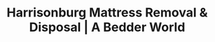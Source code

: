 ---
layout: location.njk
title: "Harrisonburg Mattress Removal & Disposal | A Bedder World"
description: "Professional mattress removal in Harrisonburg, Virginia. Shenandoah Valley college town serving JMU students, families, and diverse community. Next-day service throughout Virginia's cultural district."
permalink: "/mattress-removal/virginia/harrisonburg/"
city: "Harrisonburg"
state: "Virginia"
stateAbbr: "VA"
stateSlug: "virginia"
tier: 2
coordinates: 
  lat: 38.4496
  lng: -78.8689
pricing:
  startingPrice: 115
  single: 115
  queen: 145
  king: 170
  boxSpring: 25
zipCodes: ["22801", "22802", "22807"]
neighborhoods: [
  {
    "name": "Downtown Historic District",
    "zipCodes": ["22801"]
  },
  {
    "name": "Old Town Historic District", 
    "zipCodes": ["22801"]
  },
  {
    "name": "Northeast Newtown",
    "zipCodes": ["22801"]
  },
  {
    "name": "University Area",
    "zipCodes": ["22807"]
  },
  {
    "name": "Pleasant Valley",
    "zipCodes": ["22801"]
  },
  {
    "name": "Belmont Estates",
    "zipCodes": ["22801"]
  },
  {
    "name": "Keezletown",
    "zipCodes": ["22802"]
  },
  {
    "name": "Massanetta Springs",
    "zipCodes": ["22801"]
  }
]
nearbyCities: [
  {
    "name": "Charlottesville",
    "slug": "charlottesville",
    "distance": 50,
    "isSuburb": false
  },
  {
    "name": "Roanoke",
    "slug": "roanoke",
    "distance": 85,
    "isSuburb": false
  }
]
reviews:
  count: 167
  featured:
    - author: "Sarah - JMU Parent"
      rating: 5
      text: "Semester ending, daughter needed her dorm mattress gone before move-out. Booked online Friday, picked up Saturday morning. Saved us a trip to the recycling center!"
    - author: "Mike T."
      rating: 5
      text: "Downtown resident here. Way more convenient than driving out to Beery Road with a mattress strapped to my car. Professional service."
    - author: "Prof. Jennifer K."
      rating: 4
      text: "Faculty housing needs - they came during my office hours, no problem. Much easier than dealing with university facilities."
    - author: "Carlos from Pleasant Valley"
      rating: 5
      text: "Family of five, we go through mattresses. These folks are reliable and the pricing is fair for busy parents."
    - author: "Emma - JMU Senior"
      rating: 5
      text: "Graduating and moving back home. Quick pickup, didn't have to coordinate with roommates about transportation. Perfect timing!"
    - author: "David & Maria"
      rating: 4
      text: "Old Town area. Been here 20 years, appreciate local service that understands our community. Good people doing honest work."

pageContent:
  heroDescription: "Next-day mattress pickup throughout Harrisonburg, Virginia. Professional removal service for the Shenandoah Valley's premier college town. Over 1 million mattresses recycled nationwide - serving JMU students, families, and Virginia's diverse cultural community."

  aboutService: "A Bedder World provides professional mattress removal service throughout Harrisonburg - the Shenandoah Valley's vibrant college town and Virginia's first cultural district - eliminating the hassle of twice-monthly municipal bulk collection limits and convenience center transportation requirements. While residents face the challenge of transporting mattresses to the Beery Road recycling center or coordinating around the city's limited twice-monthly bulk pickup schedule (5 items max), our simple online booking guarantees next-day pickup anywhere in Harrisonburg with no quantity limits or transportation requirements. We serve the diverse community that makes Harrisonburg special: JMU students managing semester transitions and dorm moves, university faculty and staff in various housing situations, growing families navigating the competitive housing market, international residents and refugees building new lives, local professionals working in the valley's thriving food processing and manufacturing sectors, and retirees who've chosen this scenic mountain community for its cultural richness and small-town charm. From Downtown's historic charm to the University area's bustling student life, from Old Town's established neighborhoods to Pleasant Valley's family communities, our service covers the entire city with the same reliable next-day service. With over 1 million mattresses recycled nationwide, we provide the convenient, professional disposal service that supports all residents who make Harrisonburg a thriving Shenandoah Valley community where academic excellence meets mountain living."

  serviceAreasIntro: "Professional mattress pickup throughout Harrisonburg's neighborhoods and districts spanning the Shenandoah Valley:"

  regulationsCompliance: "Harrisonburg residents navigate mattress disposal through a municipal system that limits bulk item pickup to twice monthly with a maximum of 5 items per residence, requiring residents to either wait for scheduled collection dates or self-transport mattresses to the Recycling Convenience Center at 2055 Beery Road during operating hours Monday-Saturday 7:00am-4:30pm (closed Sundays). This creates substantial challenges for the city's 51,800 residents including JMU students managing semester move-outs and housing transitions, university families coordinating around academic schedules, working professionals with demanding schedules in food processing and manufacturing, international residents navigating unfamiliar waste systems, and busy families who cannot easily transport large items during limited facility hours. The current system particularly burdens the college community where housing turnover peaks during semester breaks, students lack appropriate transportation vehicles, and families face coordination challenges around university calendars and work schedules. Our professional service eliminates these municipal limitations with next-day pickup that bypasses collection limits and facility hours, flexible scheduling that accommodates academic calendars and semester transitions, door-to-door convenience that serves student housing and family neighborhoods equally, and reliable disposal that works for Harrisonburg's unique combination of permanent residents and transient student population."

  environmentalImpact: "Our Harrisonburg service diverts 85% of mattress materials from Shenandoah Valley landfills through certified Virginia recycling networks. We've recycled 16,700 mattresses (668,000 pounds) throughout Harrisonburg's neighborhoods, supporting the environmental stewardship valued by this educated college community. The recycling process separates steel springs for regional manufacturing, foam for furniture production serving university housing, and textiles for various applications throughout Virginia's economy. This local processing reduces transportation emissions while supporting the valley's circular economy and JMU's sustainability initiatives. Harrisonburg residents appreciate our commitment to environmental responsibility, which aligns with the city's role as Virginia's first cultural district and the university community's focus on sustainability education. Our service helps maintain the balance between student population growth and environmental conservation that makes Harrisonburg a model for college towns committed to both academic excellence and ecological responsibility throughout the beautiful Shenandoah Valley."

  howItWorksScheduling: "Student-and-family-friendly scheduling designed for Harrisonburg's unique combination of academic calendar demands, family schedules, and diverse community needs. We coordinate around semester transitions, university housing deadlines, family work schedules, and the cultural vibrancy that defines Virginia's premier college town in the Shenandoah Valley."

  howItWorksService: "Our team specializes in Harrisonburg's distinctive combination of college town energy and mountain community values. We navigate student housing areas and family neighborhoods expertly, handle university district and historic downtown access seamlessly, coordinate around academic schedules and family commitments professionally, serve diverse communities including international residents respectfully, and deliver the quality service that honors both the academic excellence of JMU and the cultural richness that makes Harrisonburg Virginia's first designated cultural district."

  howItWorksDisposal: "Licensed transport to certified Virginia recycling facilities where materials support regional Shenandoah Valley sustainability programs and environmental standards that reflect both university sustainability initiatives and the conservation values of mountain communities. Steel springs and foam components contribute to Virginia's circular economy while supporting Harrisonburg's role as the valley's educational and cultural center, maintaining the environmental stewardship that helps this college town balance student population growth with preservation of the Shenandoah Valley's natural beauty and resources that make Harrisonburg a model for sustainable college communities in Virginia's most scenic mountain region."

  sidebarStats:
    mattressesRemoved: "16700"

faqs:
  - question: "How quickly can you remove my mattress in Harrisonburg?"
    answer: "We provide next-day pickup throughout all Harrisonburg areas including Downtown Historic District, University area, Old Town, Pleasant Valley, and student housing. Our service covers the entire city with flexible scheduling that accommodates JMU academic calendars and family schedules."
    
  - question: "Do you work with JMU students and university families?"
    answer: "Absolutely. We specialize in serving the college community including students during semester transitions, move-outs, and housing changes, plus university faculty, staff, and families. We coordinate around academic schedules, dorm deadlines, and university housing requirements."
    
  - question: "Can you handle semester move-out periods and housing transitions?"
    answer: "Yes, we're experienced with the seasonal patterns of college towns including end-of-semester rushes, summer housing transitions, and academic year changes. We provide reliable service during peak periods when students and families need quick mattress disposal."
    
  - question: "How do you handle the city's bulk collection limitations?"
    answer: "We eliminate the hassle of twice-monthly bulk pickup limits (5 items max) and the need to transport mattresses to the Beery Road recycling center. No need to wait for scheduled collection dates or coordinate facility hours - we handle everything with next-day pickup."
    
  - question: "What's included in your Harrisonburg mattress removal service?"
    answer: "Complete service includes pickup from student housing, family neighborhoods, downtown apartments, and university area properties. We handle scheduling around academic calendars, coordinate with diverse community needs, and provide eco-friendly recycling through certified Virginia facilities."
    
  - question: "Do you serve the diverse Harrisonburg community?"
    answer: "Definitely. We serve all residents including JMU students, university families, long-term residents, international community members, refugees, and everyone in between. Our service respects the cultural diversity that makes Harrisonburg Virginia's first designated cultural district."
    
  - question: "Can you accommodate academic schedules and university timing?"
    answer: "Yes, we understand the unique demands of college town life including semester deadlines, academic calendars, student housing transitions, faculty schedules, and the busy periods that come with serving a major university community in the Shenandoah Valley."
    
  - question: "What happens to mattresses after pickup in Harrisonburg?"
    answer: "Mattresses go to certified Virginia recycling facilities where 85% of materials including steel springs, foam, and fabric are separated for reuse. This supports the environmental responsibility expected by Harrisonburg's educated university community, contributing to Virginia's sustainability initiatives and JMU's environmental programs while maintaining the ecological stewardship that helps this college town balance student population growth with conservation of the Shenandoah Valley's natural beauty and resources that make Harrisonburg a model for sustainable college communities where academic excellence meets environmental responsibility in Virginia's premier mountain valley educational destination."
---